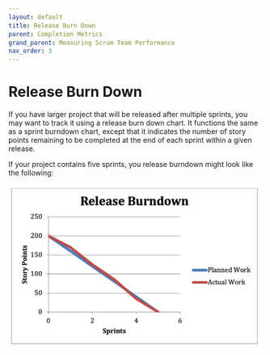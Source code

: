 ```yaml
---
layout: default
title: Release Burn Down
parent: Completion Metrics
grand_parent: Measuring Scrum Team Performance
nav_order: 3
---
```


# Release Burn Down

If you have larger project that will be released after multiple sprints, you may want to track it using a release burn down chart. It functions 
the same as a sprint burndown chart, except that it indicates the number of story points remaining to be completed at the end of each sprint within a given release.

If your project contains five sprints, you release burndown might look like the following:

![Release Burndown](../../img/release.png)
